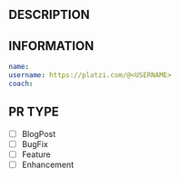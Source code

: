 ## DESCRIPTION

## INFORMATION

```yaml
name:
username: https://platzi.com/@<USERNAME>
coach:
```

## PR TYPE

- [ ] BlogPost
- [ ] BugFix
- [ ] Feature
- [ ] Enhancement
